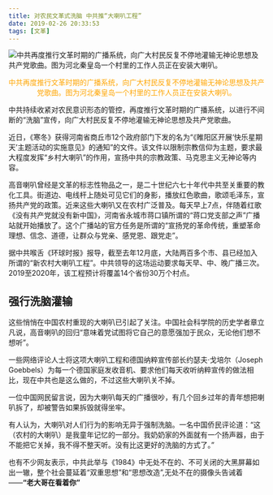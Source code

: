 ```yaml
---
title: 对农民文革式洗脑 中共推“大喇叭工程”
date: 2019-02-26 20:33:53
tags: [文革]
---
```

![中共再度推行文革时期的广播系统，向广大村民反复不停地灌输无神论思想及共产党歌曲。图为河北秦皇岛一个村里的工作人员正在安装大喇叭。](https://i.loli.net/2019/02/26/5c75327b842fd.jpg)
<center><font color=orange>中共再度推行文革时期的广播系统，向广大村民反复不停地灌输无神论思想及共产党歌曲。图为河北秦皇岛一个村里的工作人员正在安装大喇叭。</font></center>

中共持续收紧对农民意识形态的管控，再度推行文革时期的广播系统，以进行不间断的“洗脑”宣传，向广大村民反复不停地灌输无神论思想及共产党歌曲。

近日，《寒冬》获得河南省商丘市12个政府部门下发的名为“《睢阳区开展‘快乐星期天’主题活动的实施意见》的通知”的文件。该文件以限制宗教信仰为主题，要求最大程度发挥“乡村大喇叭”的作用，宣扬中共的宗教政策、马克思主义无神论等内容。

高音喇叭曾经是文革的标志性物品之一，是二十世纪六七十年代中共至关重要的教化工具。街道边、电线杆上随处可见它们的身影，播放红色歌曲，歌颂毛泽东，宣扬共产党的政策。近来这些大喇叭又在农村广泛普及。每天早上7点，伴随着红歌《没有共产党就没有新中国》，河南省永城市蒋口镇所谓的“蒋口党支部之声”广播站就开始播放了。这个广播站的官方任务是所谓的“宣扬党的革命传统，重塑革命理想、信念、道德，让群众与党亲、感党恩、跟党走”。

据中共喉舌《环球时报》报导，截至去年12月底，大陆两百多个市、县已经加入所谓的“新农村大喇叭工程”。中共领导的这场运动要求每天早、中、晚广播三次。2019至2020年，该工程预计将覆盖14个省份30万个村点。

## 强行洗脑灌输

这些悄悄在中国农村重现的大喇叭已引起了关注。中国社会科学院的历史学者章立凡说，高音喇叭的回归“意味着党试图将它自己的意愿强加于民众，无论他们想不想听”。

一些网络评论人士将这项大喇叭工程和德国纳粹宣传部长约瑟夫·戈培尔（Joseph Goebbels）为每一个德国家庭发收音机、要求他们每天收听纳粹宣传的做法相比，现在中共也是这么做的，不过这些大喇叭关不掉。

一位中国网民留言说，因为大喇叭每天的广播很吵，有几个回乡过年的青年想把喇叭拆了，却被警告如果拆毁就得坐牢。

有人认为，大喇叭对人们行为的影响无异于强制洗脑。一名中国侨民评论道：“这（农村的大喇叭）是我童年记忆的一部分。我奶奶家的外面就有一个扬声器，由于不能把它关掉，我不得不整天听。没有比这更好的洗脑的方式了。”

也有不少网友表示，中共此举与《1984》中无处不在的、不可关闭的大黑屏幕如出一辙，整个社会蔓延着“双重思想”和“思想改造”,无处不在的摄像头告诫着——**“老大哥在看着你”**
